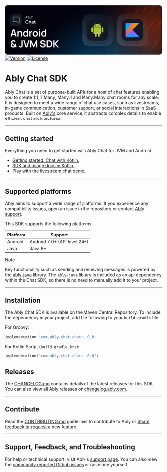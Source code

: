 ![Ably Chat Header](images/Android-JVM-SDK-github.png)
[![Version](https://img.shields.io/maven-central/v/com.ably.chat/chat-android?color=2ea44f&label=version)](https://central.sonatype.com/artifact/com.ably.chat/chat-android)
[![License](https://badgen.net/github/license/ably/ably-chat-kotlin)](https://github.com/ably/ably-chat-kotlin/blob/main/LICENSE)

# Ably Chat SDK

Ably Chat is a set of purpose-built APIs for a host of chat features enabling you to create 1:1, 1:Many, Many:1 and Many:Many chat rooms for
any scale. It is designed to meet a wide range of chat use cases, such as livestreams, in-game communication, customer support, or social
interactions in SaaS products. Built on [Ably's](https://ably.com/) core service, it abstracts complex details to enable efficient chat
architectures.

---

## Getting started

Everything you need to get started with Ably Chat for JVM and Android:

* [Getting started: Chat with Kotlin.](https://ably.com/docs/chat/getting-started/kotlin)
* [SDK and usage docs in Kotlin.](https://ably.com/docs/chat/setup?lang=kotlin)
* Play with the [livestream chat demo.](https://ably-livestream-chat-demo.vercel.app/)

---

## Supported platforms

Ably aims to support a wide range of platforms. If you experience any compatibility issues, open an issue in the repository or contact [Ably support](https://ably.com/support).

This SDK supports the following platforms:

| Platform | Support |
|----------|---------|
|Android | Android 7.0+ (API level 24+) |
| Java | Java 8+ |

> [!NOTE]
> Key functionality such as sending and receiving messages is powered by the [ably-java](https://github.com/ably/ably-java) library.
The `ably-java` library is included as an api dependency within the Chat SDK, so there is no need to manually add it to your project.

---

## Installation

The Ably Chat SDK is available on the Maven Central Repository. To include the dependency in your project, add the following to your `build.gradle` file:

For Groovy:

```groovy
implementation 'com.ably.chat:chat:1.0.0'
```

For Kotlin Script (`build.gradle.kts`):

```kotlin
implementation("com.ably.chat:chat:1.0.0")
```

## Releases

The [CHANGELOG.md](/ably/ably-chat-kotlin/blob/main/CHANGELOG.md) contains details of the latest releases for this SDK. You can also view all Ably releases on [changelog.ably.com](https://changelog.ably.com).

---

## Contribute

Read the [CONTRIBUTING.md](./CONTRIBUTING.md) guidelines to contribute to Ably or [Share feedback or request](https://forms.gle/mBw9M53NYuCBLFpMA) a new feature.

---

## Support, Feedback, and Troubleshooting

For help or technical support, visit Ably's [support page](https://ably.com/support). You can also view the [community reported Github issues](https://github.com/ably/ably-chat-kotlin/issues) or raise one yourself.

